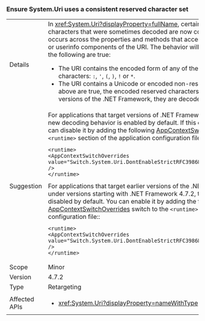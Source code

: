 ### Ensure System.Uri uses a consistent reserved character set

|   |   |
|---|---|
|Details|In <xref:System.Uri?displayProperty=fullName>, certain percent-encoded characters that were sometimes decoded are now consistently left encoded. This occurs across the properties and methods that access the path, query, fragment, or userinfo components of the URI. The behavior will change only when both of the following are true:<ul><li>The URI contains the encoded form of any of the following reserved characters: <code>:</code>, <code>'</code>, <code>(</code>, <code>)</code>, <code>!</code> or <code>*</code>.</li><li>The URI contains a Unicode or encoded non-reserved character. If both of the above are true, the encoded reserved characters are left encoded. In previous versions of the .NET Framework, they are decoded.</li></ul>|
|Suggestion|For applications that target versions of .NET Framework starting with 4.7.2, the new decoding behavior is enabled by default. If this change is undesirable, you can disable it by adding the following [AppContextSwitchOverrides](~/docs/framework/configure-apps/file-schema/runtime/appcontextswitchoverrides-element.md) switch to the <code>&lt;runtime&gt;</code> section of the application configuration file:<pre><code class="lang-xml">&lt;runtime&gt;&#13;&#10;&lt;AppContextSwitchOverrides value=&quot;Switch.System.Uri.DontEnableStrictRFC3986ReservedCharacterSets=true&quot; /&gt;&#13;&#10;&lt;/runtime&gt;&#13;&#10;</code></pre>For applications that target earlier versions of the .NET Framework but are running under versions starting with .NET Framework 4.7.2, the new decoding behavior is disabled by default. You can enable it by adding the following [AppContextSwitchOverrides](~/docs/framework/configure-apps/file-schema/runtime/appcontextswitchoverrides-element.md) switch to the <code>&lt;runtime&gt;</code> section of the application configuration file::<pre><code class="lang-xml">&lt;runtime&gt;&#13;&#10;&lt;AppContextSwitchOverrides value=&quot;Switch.System.Uri.DontEnableStrictRFC3986ReservedCharacterSets=false&quot; /&gt;&#13;&#10;&lt;/runtime&gt;&#13;&#10;</code></pre>|
|Scope|Minor|
|Version|4.7.2|
|Type|Retargeting|
|Affected APIs|<ul><li><xref:System.Uri?displayProperty=nameWithType></li></ul>|

